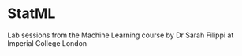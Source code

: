 # StatML
Lab sessions from the Machine Learning course by Dr Sarah Filippi at Imperial College London
